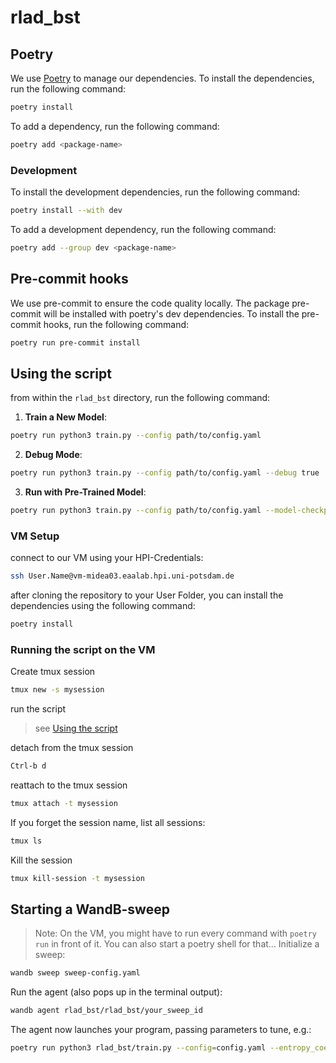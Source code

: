 # rlad_bst

## Poetry 
We use [Poetry](https://python-poetry.org/docs/) to manage our dependencies. To install the dependencies, run the following command:

```bash
poetry install
```

To add a dependency, run the following command:

```bash
poetry add <package-name>
```

### Development

To install the development dependencies, run the following command:

```bash
poetry install --with dev
```

To add a development dependency, run the following command:

```bash
poetry add --group dev <package-name>
```

## Pre-commit hooks

We use pre-commit to ensure the code quality locally. The package pre-commit will be installed with poetry's dev dependencies. To install the pre-commit hooks, run the following command:

```bash
poetry run pre-commit install
```

## Using the script
from within the `rlad_bst` directory, run the following command:

1. **Train a New Model**:
```bash
poetry run python3 train.py --config path/to/config.yaml
```
2. **Debug Mode**:
```bash
poetry run python3 train.py --config path/to/config.yaml --debug true
```
3. **Run with Pre-Trained Model**:
```bash
poetry run python3 train.py --config path/to/config.yaml --model-checkpoint path/to/model.zip
```

### VM Setup
connect to our VM using your HPI-Credentials:
```bash
ssh User.Name@vm-midea03.eaalab.hpi.uni-potsdam.de
```

after cloning the repository to your User Folder, you can install the dependencies using the following command:
```bash
poetry install
```

### Running the script on the VM
Create tmux session

```bash
tmux new -s mysession
````

run the script
 > see [Using the script](#using-the-script)

detach from the tmux session
```bash
Ctrl-b d
```

reattach to the tmux session
```bash
tmux attach -t mysession
```

If you forget the session name, list all sessions:
```bash
tmux ls
````

Kill the session
```bash
tmux kill-session -t mysession
```

## Starting a WandB-sweep
> Note: On the VM, you might have to run every command with `poetry run` in front of it. You can also start a poetry shell for that... 
Initialize a sweep:
```bash
wandb sweep sweep-config.yaml
````

Run the agent (also pops up in the terminal output):
```bash
wandb agent rlad_bst/rlad_bst/your_sweep_id
```

The agent now launches your program, passing parameters to tune, e.g.:
```bash
poetry run python3 rlad_bst/train.py --config=config.yaml --entropy_coefficient=<some_value>
```
